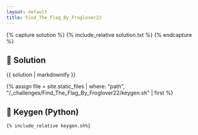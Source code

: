 ```yaml
---
layout: default
title: Find_The_Flag_By_Froglover22
---
```


{% capture solution %}
{% include_relative solution.txt %}
{% endcapture %}

## 📝 Solution

{{ solution | markdownify }}

{% assign file = site.static_files | where: "path", "/_challenges/Find_The_Flag_By_Froglover22/keygen.sh" | first %}
## 🔑 Keygen (Python)

```bash
{% include_relative keygen.sh%}
```
